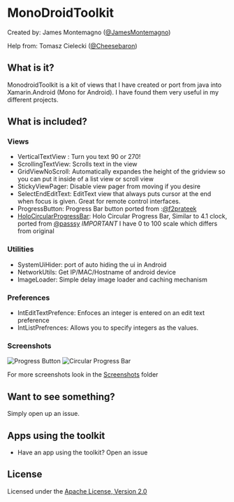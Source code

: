 MonoDroidToolkit
================

Created by:
James Montemagno ([@JamesMontemagno](http://www.twitter.com/jamesmontemagno))

Help from:
Tomasz Cielecki ([@Cheesebaron](http://www.twitter.com/Cheesebaron))

## What is it?
MonodroidToolkit is a kit of views that I have created or port from java into Xamarin.Android (Mono for Android). I have found them very useful in my different projects.

## What is included?

### Views

* VerticalTextView : Turn you text 90 or 270!
* ScrollingTextView: Scrolls text in the view
* GridViewNoScroll: Automatically expandes the height of the gridview so you can put it inside of a list view or scroll view
* StickyViewPager: Disable view pager from moving if you desire
* SelectEndEditText: EditText view that always puts cursor at the end when focus is given. Great for remote control interfaces.
* ProgressButton: Progress Bar button ported from :[@f2prateek](https://github.com/f2prateek/progressbutton)
* [HoloCircularProgressBar](https://github.com/jamesmontemagno/MonoDroidToolkit/wiki/HoloCircularProgressBar): Holo Circular Progress Bar, Similar to 4.1 clock, ported from [@passsy](https://github.com/passsy/android-HoloCircularProgressBar) *IMPORTANT* I have 0 to 100 scale which differs from original

### Utilities

* SystemUiHider: port of auto hiding the ui in Android 
* NetworkUtils: Get IP/MAC/Hostname of android device
* ImageLoader: Simple delay image loader and caching mechanism

### Preferences

* IntEditTextPrefence: Enfoces an integer is entered on an edit text preference
* IntListPrefrences: Allows you to specify integers as the values.

### Screenshots
![Progress Button](https://raw.github.com/jamesmontemagno/MonoDroidToolkit/master/Screenshots/ProgressBarInDeviceSmall.png)
![Circular Progress Bar](https://raw.github.com/jamesmontemagno/MonoDroidToolkit/master/Screenshots/CircularDarkInDeviceSmall.png)


For more screenshots look in the [Screenshots](https://raw.github.com/jamesmontemagno/MonoDroidToolkit/master/Screenshots) folder

## Want to see something?
Simply open up an issue.

## Apps using the toolkit
* Have an app using the toolkit? Open an issue

## License
Licensed under the [Apache License, Version 2.0](http://www.apache.org/licenses/LICENSE-2.0.html)

